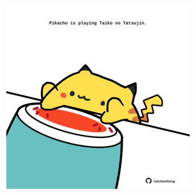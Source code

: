 <!-- built at 28/06/2021, 01:47:53 UTC -->
<p align="center">
  <img width="500" height="500" src="./ReadmeImage.svg">
</p>
